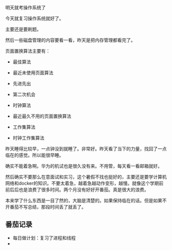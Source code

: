 明天就考操作系统了

今天就复习操作系统就好了。

主要还是要刷题。

然后一些磁盘管理的内容要看一看，昨天是把内存管理都看完了。

页面置换算法主要有：

- 最佳算法
- 最近未使用页面算法

- 先进先出
- 第二次机会
- 时钟算法
- 最近最久不用的页面置换算法
- 工作集算法
- 时钟工作集算法

昨天睡得比较早，一点钟没到就睡了。非常好。昨天看了当下的力量，找回了一点临在的感觉。所以能很早睡。

确实不能着急啊。华为的机试也是很久没有来。不用管，每天看一看邮箱就好。

然后确实不要那么在意面试和实习，这个暑假不找也挺好的，主要还是要学计算机网络和docker的知识。不要太着急，越着急越动作变形，越慢。就像这个学期前前后后也是浪费了很多时间。两个月没有好好开番茄。真是很大的浪费。

本来学了什么东西是一目了然的，大脑是清楚的。如果保持临在的话。但是如果不开番茄不写总结，那段时间丢了就丢了。

## 番茄记录

- 每日做计划：复习了进程和线程
- 

